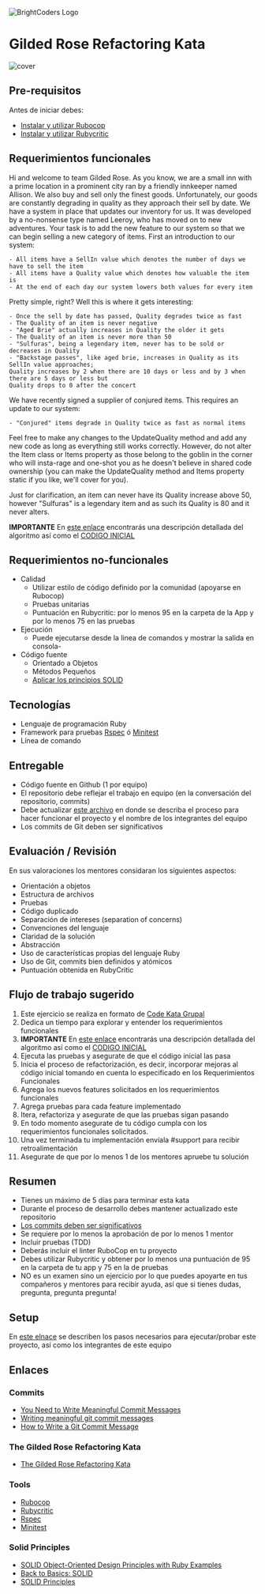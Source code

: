 ![BrightCoders Logo](img/logo-bc.png)

# Gilded Rose Refactoring Kata

![cover](img/cover.jpg)

## Pre-requisitos

Antes de iniciar debes:

- [Instalar y utilizar Rubocop](https://github.com/bright-coders/commons/tree/master/topics/rubocop)
- [Instalar y utilizar Rubycritic](https://github.com/bright-coders/commons/tree/master/topics/rubycritic)

## Requerimientos funcionales

Hi and welcome to team Gilded Rose. As you know, we are a small inn with a prime location in a
prominent city ran by a friendly innkeeper named Allison. We also buy and sell only the finest goods.
Unfortunately, our goods are constantly degrading in quality as they approach their sell by date. We
have a system in place that updates our inventory for us. It was developed by a no-nonsense type named
Leeroy, who has moved on to new adventures. Your task is to add the new feature to our system so that
we can begin selling a new category of items. First an introduction to our system:

	- All items have a SellIn value which denotes the number of days we have to sell the item
	- All items have a Quality value which denotes how valuable the item is
	- At the end of each day our system lowers both values for every item

Pretty simple, right? Well this is where it gets interesting:

	- Once the sell by date has passed, Quality degrades twice as fast
	- The Quality of an item is never negative
	- "Aged Brie" actually increases in Quality the older it gets
	- The Quality of an item is never more than 50
	- "Sulfuras", being a legendary item, never has to be sold or decreases in Quality
	- "Backstage passes", like aged brie, increases in Quality as its SellIn value approaches;
	Quality increases by 2 when there are 10 days or less and by 3 when there are 5 days or less but
	Quality drops to 0 after the concert

We have recently signed a supplier of conjured items. This requires an update to our system:

	- "Conjured" items degrade in Quality twice as fast as normal items

Feel free to make any changes to the UpdateQuality method and add any new code as long as everything
still works correctly. However, do not alter the Item class or Items property as those belong to the
goblin in the corner who will insta-rage and one-shot you as he doesn't believe in shared code
ownership (you can make the UpdateQuality method and Items property static if you like, we'll cover
for you).

Just for clarification, an item can never have its Quality increase above 50, however "Sulfuras" is a
legendary item and as such its Quality is 80 and it never alters.

**IMPORTANTE** En [este enlace](https://github.com/emilybache/GildedRose-Refactoring-Kata) encontrarás una descripción detallada del algoritmo así como el [CODIGO INICIAL](https://github.com/emilybache/GildedRose-Refactoring-Kata)

## Requerimientos no-funcionales
- Calidad
  - Utilizar estilo de código definido por la comunidad (apoyarse en Rubocop)
  - Pruebas unitarias
  - Puntuación en Rubycritic: por lo menos 95 en la carpeta de la App y por lo menos 75 en las pruebas
- Ejecución
  - Puede ejecutarse desde la linea de comandos y mostrar la salida en consola- 
- Código fuente
  - Orientado a Objetos 
  - Métodos Pequeños
  - [Aplicar los principios SOLID](https://rubygarage.org/blog/solid-principles-of-ood)

## Tecnologías
- Lenguaje de programación Ruby
- Framework para pruebas [Rspec](https://rspec.info/) ó [Minitest](https://github.com/seattlerb/minitest)
- Línea de comando

## Entregable
- Código fuente en Github (1 por equipo)
- El repositorio debe reflejar el trabajo en equipo (en la conversación del repositorio, commits)
- Debe actualizar [este archivo](setup/README.md) en donde se describa el proceso para hacer funcionar el proyecto y el nombre de los integrantes del equipo
- Los commits de Git deben ser significativos
  
## Evaluación / Revisión
En sus valoraciones los mentores considaran los siguientes aspectos:
- Orientación a objetos
- Estructura de archivos
- Pruebas
- Código duplicado
- Separación de intereses (separation of concerns)
- Convenciones del lenguaje
- Claridad de la solución
- Abstracción
- Uso de características propias del lenguaje Ruby
- Uso de Git, commits bien definidos y atómicos
- Puntuación obtenida en RubyCritic

## Flujo de trabajo sugerido
1. Este ejercicio se realiza en formato de [Code Kata Grupal](https://github.com/bright-coders/commons/tree/master/topics/code-kata)
2. Dedica un tiempo para explorar y entender los requerimientos funcionales
3. **IMPORTANTE** En [este enlace](https://github.com/emilybache/GildedRose-Refactoring-Kata) encontrarás una descripción detallada del algoritmo así como el [CODIGO INICIAL](https://github.com/emilybache/GildedRose-Refactoring-Kata)
4. Ejecuta las pruebas y asegurate de que el código inicial las pasa
5. Inicia el proceso de refactorización, es decir, incorporar mejoras al código inicial tomando en cuenta lo especificado en los Requerimientos Funcionales
6. Agrega los nuevos features solicitados en los requerimientos funcionales
7. Agrega pruebas para cada feature implementado
8. Itera, refactoriza y asegurate de que las pruebas sigan pasando
9. En todo momento asegurate de tu código cumpla con los requerimientos funcionales solicitados.
10. Una vez terminada tu implementación envíala #support para recibir retroalimentación
11. Asegurate de que por lo menos 1 de los mentores apruebe tu solución

## Resumen 
- Tienes un máximo de 5 días para terminar esta kata
- Durante el proceso de desarrollo debes mantener actualizado este repositorio
- [Los commits deben ser significativos](https://medium.com/better-programming/you-need-meaningful-commit-messages-d869e44e98d4)
- Se requiere por lo menos la aprobación de por lo menos 1 mentor
- Incluir pruebas (TDD)
- Deberás incluir el linter RuboCop en tu proyecto
- Debes utilizar Rubycritic y obtener por lo menos una puntuación de 95 en la carpeta de tu app y 75 en la de pruebas
- NO es un examen sino un ejercicio por lo que puedes apoyarte en tus compañeros y mentores para recibir ayuda, así que si tienes dudas, pregunta, pregunta pregunta!

## Setup
En [este elnace](setup/README.md) se describen los pasos necesarios para ejecutar/probar este proyecto, así como los integrantes de este equipo

## Enlaces
### Commits
- [You Need to Write Meaningful Commit Messages](https://medium.com/better-programming/you-need-meaningful-commit-messages-d869e44e98d4) 
- [Writing meaningful git commit messages](https://medium.com/@menuka/writing-meaningful-git-commit-messages-a62756b65c81)
- [How to Write a Git Commit Message](https://chris.beams.io/posts/git-commit/)
### The Gilded Rose Refactoring Kata
- [The Gilded Rose Refactoring Kata](https://github.com/emilybache/GildedRose-Refactoring-Kata)
### Tools
- [Rubocop](https://rubocop.org/)
- [Rubycritic](https://github.com/whitesmith/rubycritic) 
- [Rspec](https://rspec.info/)
- [Minitest](https://github.com/seattlerb/minitest)
### Solid Principles
- [SOLID Object-Oriented Design Principles with Ruby Examples](https://rubygarage.org/blog/solid-principles-of-ood)
- [Back to Basics: SOLID](https://thoughtbot.com/blog/back-to-basics-solid)
- [SOLID Principles](https://www.netguru.com/codestories/solid-principles-1-single-responsibility-principle) 

